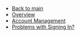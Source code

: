 - [Back to main](/)
- [Overview](/support/overview)
- [Account Management](/support/account)
- [Problems with Signing In?](/support/signinissues)
